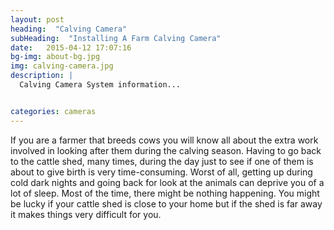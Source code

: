 ```yaml
---
layout: post
heading:  "Calving Camera"
subHeading:  "Installing A Farm Calving Camera"
date:   2015-04-12 17:07:16
bg-img: about-bg.jpg
img: calving-camera.jpg
description: |
  Calving Camera System information...


categories: cameras
---
```

If you are a farmer that breeds cows you will know all about the extra work involved in looking after them during the calving season. Having to go back to the cattle shed, many times, during the day just to see if one of them is about to give birth is very time-consuming. Worst of all, getting up during cold dark nights and going back for look at the animals can deprive you of a lot of sleep. Most of the time, there might be nothing happening. You might be lucky if your cattle shed is close to your home but if the shed is far away it makes things very difficult for you.
